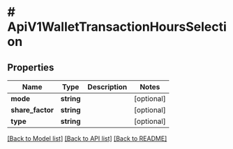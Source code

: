 # # ApiV1WalletTransactionHoursSelection

## Properties

Name | Type | Description | Notes
------------ | ------------- | ------------- | -------------
**mode** | **string** |  | [optional] 
**share_factor** | **string** |  | [optional] 
**type** | **string** |  | [optional] 

[[Back to Model list]](../../README.md#documentation-for-models) [[Back to API list]](../../README.md#documentation-for-api-endpoints) [[Back to README]](../../README.md)


